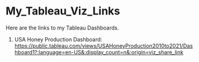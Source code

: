# My_Tableau_Viz_Links
Here are the links to my Tableau Dashboards.

1. USA Honey Production Dashboard:
https://public.tableau.com/views/USAHoneyProduction2010to2021/Dashboard1?:language=en-US&:display_count=n&:origin=viz_share_link

